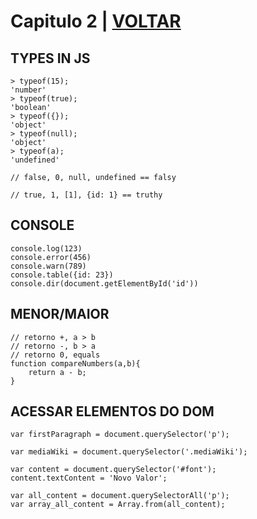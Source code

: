 # Capitulo 2 | [VOLTAR](../readme.md)


## TYPES IN JS
```
> typeof(15);
'number'
> typeof(true);
'boolean'
> typeof({});
'object'
> typeof(null);
'object'
> typeof(a);
'undefined'

// false, 0, null, undefined == falsy

// true, 1, [1], {id: 1} == truthy
```

## CONSOLE
```
console.log(123)
console.error(456)
console.warn(789)
console.table({id: 23})
console.dir(document.getElementById('id'))
```

## MENOR/MAIOR
```
// retorno +, a > b
// retorno -, b > a
// retorno 0, equals
function compareNumbers(a,b){
    return a - b;
}
```

## ACESSAR ELEMENTOS DO DOM
```
var firstParagraph = document.querySelector('p');

var mediaWiki = document.querySelector('.mediaWiki');

var content = document.querySelector('#font');
content.textContent = 'Novo Valor';

var all_content = document.querySelectorAll('p');
var array_all_content = Array.from(all_content);
```